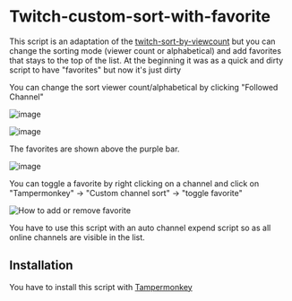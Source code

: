 # Twitch-custom-sort-with-favorite
This script is an adaptation of the [twitch-sort-by-viewcount](https://github.com/tomasz13nocon/twitch-sort-by-viewcount) but you can change the sorting mode (viewer count or alphabetical) and add favorites that stays to the top of the list.
At the beginning it was as a quick and dirty script to have "favorites" but now it's just dirty

You can change the sort viewer count/alphabetical by clicking  "Followed Channel"

![image](https://github.com/user-attachments/assets/5b52148d-9212-40bb-a09c-a12825958892)

![image](https://github.com/user-attachments/assets/be42c0b5-9574-4456-9077-137f034c294e)

The favorites are shown above the purple bar.

![image](https://github.com/user-attachments/assets/34d7a26e-4945-4141-91b7-0852f2091427)

You can toggle a favorite by right clicking on a channel and click on "Tampermonkey" -> "Custom channel sort" -> "toggle favorite"

![How to add or remove favorite](https://github.com/user-attachments/assets/a1f54129-3570-4abf-a095-e6ef2d5fb422)


You have to use this script with an auto channel expend script so as all online channels are visible in the list.

## Installation
You have to install this script with [Tampermonkey](https://www.tampermonkey.net/)
